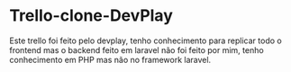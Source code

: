 # Trello-clone-DevPlay

Este trello foi feito pelo devplay, tenho conhecimento para replicar todo o frontend mas o backend feito em laravel não foi feito por mim, tenho conhecimento em PHP mas não no framework laravel.

